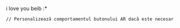 i love you beib :*
<html lang="en">
<head>
    <meta charset="UTF-8">
    <meta name="viewport" content="width=device-width, initial-scale=1.0">
    <title>AR Web Demo</title>
    <script type="module" src="https://unpkg.com/@google/model-viewer"></script>
    <style>
        body { margin: 0; }
        model-viewer {
            width: 100vw;
            height: 100vh;
        }
        .ar-button {
            display: none;
        }
        model-viewer[ar-status="not-presenting"] .ar-button {
            display: block;
            position: absolute;
            bottom: 10%;
            left: 50%;
            transform: translateX(-50%);
            padding: 10px 20px;
            font-size: 18px;
            background-color: #0008;
            color: white;
            border: none;
            border-radius: 5px;
            cursor: pointer;
        }
    </style>
</head>
<body>

<model-viewer src="Avatar1.glb" ios-src="Avatar1.usdz" alt="Un avatar 3D" ar ar-modes="webxr scene-viewer quick-look" environment-image="neutral" auto-rotate camera-controls></model-viewer>
    <button slot="ar-button" class="ar-button">View in your space</button>

    // Personalizează comportamentul butonului AR dacă este necesar
</script>

</body>
</html>
